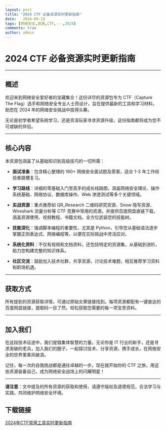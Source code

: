 ```yaml
---
layout: post
title: "2024 CTF 必备资源实时更新指南"
date:   2024-09-19
tags: [网络安全,资源,CTF,---,2024]
comments: true
author: admin
---
```

# 2024 CTF 必备资源实时更新指南

---

## 概述

欢迎来到网络安全爱好者的宝藏集合！这份详尽的资源包专为 CTF（Capture The Flag）选手和网络安全专业人士而设计，旨在提供最新的工具和学习材料，助您在 2024 年的网络安全挑战中拔得头筹。

无论是初学者希望系统学习，还是资深玩家寻求资源升级，这份指南都将成为您不可或缺的伴侣。

---

## 核心内容

本资源包涵盖了从基础知识到高级技巧的一切所需：

- **面试准备**：包含精心整理的 160+ 网络安全面试题及答案，适合 1-3 年工作经验者跳槽复习。

- **学习路线**：详细的零基础入门至高手的成长线路图，涵盖网络安全理论、操作系统基础、网络协议、数据库操作、Web 渗透测试等多个关键领域。

- **实战资源**：重点推荐如 QR_Research 二维码研究资源、Snow 隐写资源、Wireshark 流量分析等 CTF 竞赛中常用的资源，并提供百度网盘直链下载，涵盖资源使用、视频教程、书籍文档，全方位武装您的技能树。

- **技能深化**：强调脚本编程的重要性，尤其是 Python，引导您从基础语法逐步掌握正则表达式、网络编程等，以便在实际挑战中灵活应对。

- **系统化资料**：不仅有视频和文档资料，还包括特定的资源集，从基础到进阶，助力您构建完整的知识体系。

- **社区交流**：鼓励加入技术社群，共享资源，讨论技术难题，相互推荐学习资料和职场机遇。

---

## 获取方式

所有提到的资源获取详情，可通过原始文章链接找到。每项资源都配有一键直达的百度网盘链接，提取码一目了然，轻松获取您需要的每一项宝贵资料。

---

## 加入我们

在这段技术征途中，我们提倡集体智慧的力量。无论你是 IT 行业的新手，还是寻求突破的老兵，加入我们的圈子，一起探讨技术、分享资源，携手成长，在网络安全的世界里乘风破浪。

记住，每一次的自我挑战都是通往卓越的一步。现在就开始你的 CTF 之旅，用这些资源装备自己，成为网络安全战场上的闪耀明星！

---

**请注意**：文中提及的所有资源的获取和使用，请遵守版权及道德规范，合法学习与实践，共同维护网络安全环境。

## 下载链接

[2024年CTF常用工具实时更新指南](https://pan.quark.cn/s/d35ef6d9c019)